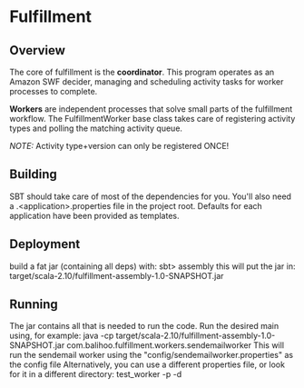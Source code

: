 Fulfillment
===========

Overview
--------
The core of fulfillment is the **coordinator**. This program operates as an Amazon SWF decider, managing and scheduling
activity tasks for worker processes to complete.

**Workers** are independent processes that solve small parts of the fulfillment workflow. The FulfillmentWorker base
class takes care of registering activity types and polling the matching activity queue. 

*NOTE:* Activity type+version can only be registered ONCE!

Building
--------
SBT should take care of most of the dependencies for you.  You'll also need a
.\<application\>.properties file in the project root.  Defaults for each application have been provided
as templates.

Deployment
--------
build a fat jar (containing all deps) with:
sbt> assembly
this will put the jar in:
    target/scala-2.10/fulfillment-assembly-1.0-SNAPSHOT.jar

Running
--------
The jar contains all that is needed to run the code. Run the desired main using, for example:
    java -cp target/scala-2.10/fulfillment-assembly-1.0-SNAPSHOT.jar com.balihoo.fulfillment.workers.sendemailworker
This will run the sendemail worker using the "config/sendemailworker.properties" as the config file
Alternatively, you can use a different properties file, or look for it in a different directory:
    test_worker -p <propfile> -d <propdir>

